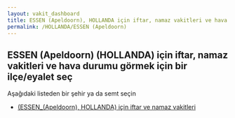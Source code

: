 ```yaml
---
layout: vakit_dashboard
title: ESSEN (Apeldoorn), HOLLANDA için iftar, namaz vakitleri ve hava durumu - ilçe/eyalet seç
permalink: /HOLLANDA/ESSEN (Apeldoorn)
---
```


## ESSEN (Apeldoorn) (HOLLANDA) için iftar, namaz vakitleri ve hava durumu  görmek için bir ilçe/eyalet seç

Aşağıdaki listeden bir şehir ya da semt seçin

* [ (ESSEN_(Apeldoorn), HOLLANDA) için iftar ve namaz vakitleri](/HOLLANDA/ESSEN_(Apeldoorn)/)

<script type="text/javascript">
  var GLOBAL_COUNTRY = 'HOLLANDA';
  var GLOBAL_CITY = 'ESSEN (Apeldoorn)';
  var GLOBAL_STATE = 'ESSEN (Apeldoorn)';
</script>
